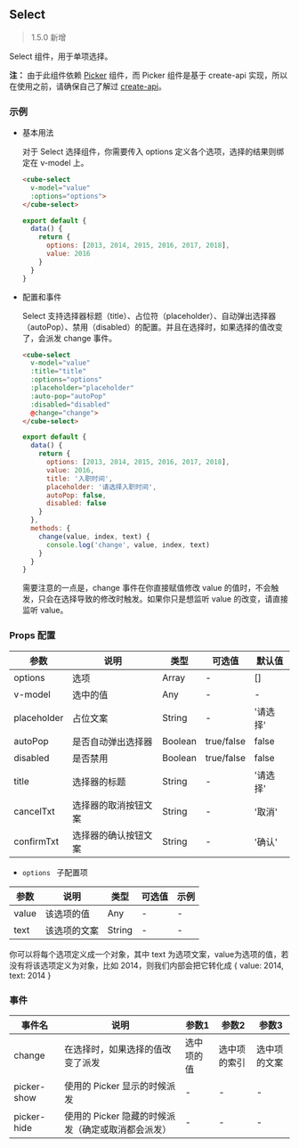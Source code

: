 ## Select

> 1.5.0 新增

Select 组件，用于单项选择。

__注：__ 由于此组件依赖 [Picker](#/zh-CN/docs/picker) 组件，而 Picker 组件是基于 create-api 实现，所以在使用之前，请确保自己了解过 [create-api](#/zh-CN/docs/create-api)。

### 示例

- 基本用法

  对于 Select 选择组件，你需要传入 options 定义各个选项，选择的结果则绑定在 v-model 上。

  ```html
  <cube-select
    v-model="value"
    :options="options">
  </cube-select>
  ```
  ```js
  export default {
    data() {
      return {
        options: [2013, 2014, 2015, 2016, 2017, 2018],
        value: 2016
      }
    }
  }
  ```

- 配置和事件

  Select 支持选择器标题（title）、占位符（placeholder）、自动弹出选择器（autoPop）、禁用（disabled）的配置。并且在选择时，如果选择的值改变了，会派发 change 事件。

  ```html
  <cube-select
    v-model="value"
    :title="title"
    :options="options"
    :placeholder="placeholder"
    :auto-pop="autoPop"
    :disabled="disabled"
    @change="change">
  </cube-select>
  ```
  ```js
  export default {
    data() {
      return {
        options: [2013, 2014, 2015, 2016, 2017, 2018],
        value: 2016,
        title: '入职时间',
        placeholder: '请选择入职时间',
        autoPop: false,
        disabled: false
      }
    },
    methods: {
      change(value, index, text) {
        console.log('change', value, index, text)
      }
    }
  }
  ```

  需要注意的一点是，change 事件在你直接赋值修改 value 的值时，不会触发，只会在选择导致的修改时触发。如果你只是想监听 value 的改变，请直接监听 value。

### Props 配置

| 参数 | 说明 | 类型 | 可选值 | 默认值 |
| - | - | - | - | - |
| options | 选项 | Array | - | [] |
| v-model | 选中的值 | Any | - | - |
| placeholder | 占位文案 | String | - | '请选择' |
| autoPop | 是否自动弹出选择器 | Boolean | true/false | false |
| disabled | 是否禁用 | Boolean | true/false | false |
| title | 选择器的标题 | String | - | '请选择' |
| cancelTxt | 选择器的取消按钮文案 | String | - | '取消' |
| confirmTxt | 选择器的确认按钮文案 | String | - | '确认' |

- `options ` 子配置项

| 参数 | 说明 | 类型 | 可选值 | 示例 |
| - | - | - | - | - |
| value | 该选项的值 | Any | - | - |
| text | 该选项的文案 | String | - | - |

你可以将每个选项定义成一个对象，其中 text 为选项文案，value为选项的值，若没有将该选项定义为对象，比如 2014，则我们内部会把它转化成 { value: 2014, text: 2014 }

### 事件

| 事件名 | 说明 | 参数1 | 参数2 | 参数3 |
| - | - | - | - | - |
| change | 在选择时，如果选择的值改变了派发 | 选中项的值 | 选中项的索引 | 选中项的文案 |
| picker-show | 使用的 Picker 显示的时候派发 | - | - | - |
| picker-hide | 使用的 Picker 隐藏的时候派发（确定或取消都会派发） | - | - | - |
